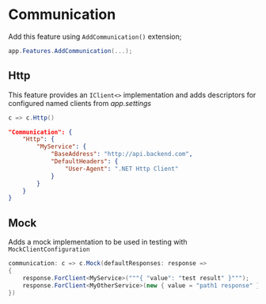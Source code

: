 # Communication

Add this feature using `AddCommunication()` extension;

```csharp
app.Features.AddCommunication(...);
```

## Http

This feature provides an `IClient<>` implementation and adds descriptors for 
configured named clients from _app.settings_

```csharp
c => c.Http()
```
```json
"Communication": {
    "Http": {
        "MyService": {
            "BaseAddress": "http://api.backend.com",
            "DefaultHeaders": {
                "User-Agent": ".NET Http Client"
            }
        }
    }
}
```

## Mock

Adds a mock implementation to be used in testing with `MockClientConfiguration`

```csharp
communication: c => c.Mock(defaultResponses: response =>
{
    response.ForClient<MyService>("""{ "value": "test result" }""");
    response.ForClient<MyOtherService>(new { value = "path1 response" }, when: r => r.UrlOrPath.Equals("path1"));
})
```